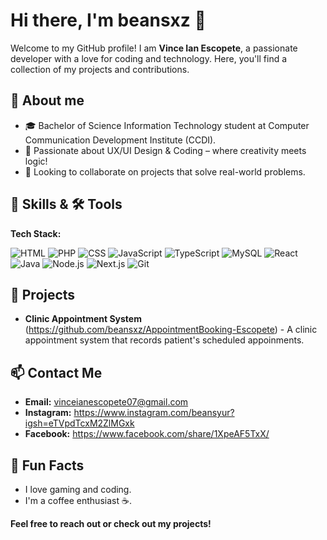 # <strong>Hi there, I'm beansxz 👋</strong>

Welcome to my GitHub profile! I am <strong>Vince Ian Escopete</strong>, a passionate developer with a love for coding and technology. Here, you'll find a collection of my projects and contributions.

## <strong>💬 About me</strong>
- 🎓 Bachelor of Science Information Technology student at Computer Communication Development Institute (CCDI).
- 🎨 Passionate about UX/UI Design & Coding – where creativity meets logic!
- 👯 Looking to collaborate on projects that solve real-world problems.

## <strong>🚀 Skills & 🛠️ Tools</strong>
<strong>Tech Stack:</strong> 

![HTML](https://img.shields.io/badge/-HTML-E34F26?logo=html5&logoColor=white&style=flat-square)
![PHP](https://img.shields.io/badge/-PHP-777BB4?logo=php&logoColor=white&style=flat-square)
![CSS](https://img.shields.io/badge/-CSS-1572B6?logo=css3&logoColor=white&style=flat-square)
![JavaScript](https://img.shields.io/badge/-JavaScript-F7DF1E?logo=javascript&logoColor=black&style=flat-square)
![TypeScript](https://img.shields.io/badge/-TypeScript-3178C6?logo=typescript&logoColor=white&style=flat-square) 
![MySQL](https://img.shields.io/badge/-MySQL-4479A1?logo=mysql&logoColor=white&style=flat-square)
![React](https://img.shields.io/badge/-React-61DAFB?logo=react&logoColor=black&style=flat-square)
![Java](https://img.shields.io/badge/-Java-007396?logo=java&logoColor=white&style=flat-square)
![Node.js](https://img.shields.io/badge/-Node.js-339933?logo=node.js&logoColor=white&style=flat-square)
![Next.js](https://img.shields.io/badge/-Next.js-000000?logo=next.js&logoColor=white&style=flat-square)
![Git](https://img.shields.io/badge/-Git-F05032?logo=git&logoColor=white&style=flat-square)


## <strong>🌟 Projects</strong>
- <strong>Clinic Appointment System</strong> (https://github.com/beansxz/AppointmentBooking-Escopete) - A clinic appointment system that records patient's scheduled appoinments.

## <strong>📫 Contact Me</strong>
- <strong>Email:</strong> vinceianescopete07@gmail.com
- <strong>Instagram:</strong> https://www.instagram.com/beansyur?igsh=eTVpdTcxM2ZlMGxk
- <strong>Facebook:</strong> https://www.facebook.com/share/1XpeAF5TxX/

## <strong>🎉 Fun Facts</strong>
- I love gaming and coding.
- I'm a coffee enthusiast ☕.

<strong>Feel free to reach out or check out my projects!</strong>